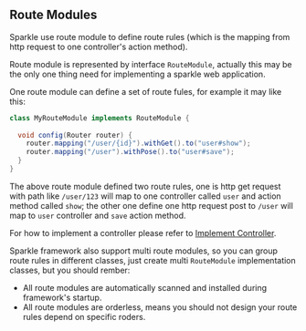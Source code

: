 ## Route Modules

Sparkle use route module to define route rules (which is the mapping from http request to one controller's action method).

Route module is represented by interface `RouteModule`, actually this may be the only one thing need for implementing a sparkle web application. 

One route module can define a set of route fules, for example it may like this:

```java
class MyRouteModule implements RouteModule {
  
  void config(Router router) {
    router.mapping("/user/{id}").withGet().to("user#show");
    router.mapping("/user").withPose().to("user#save");
  }
}
```

The above route module defined two route rules, one is http get request with path like `/user/123`  will map to one controller called `user` and action method called `show`; the other one define one http request post to `/user` will map to `user` controller and `save` action method.

For how to implement a controller please refer to [Implement Controller](conroller.md).

Sparkle framework also support multi route modules, so you can group route rules in different classes, just create multi `RouteModule` implementation classes, but you should rember:

* All route modules are automatically scanned and installed during framework's startup.
* All route modules are orderless, means you should not design your route rules depend on specific roders.
